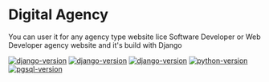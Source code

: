 # Digital Agency
You can user it for any agency type website lice Software Developer or Web Developer agency website and it's build with Django

[![django-version](https://img.shields.io/badge/HTML-v5-green)](https://www.w3.org/)
[![django-version](https://img.shields.io/badge/CSS-v3-green)](https://www.w3.org/)
[![django-version](https://img.shields.io/badge/django-3.0.8-green)](https://www.djangoproject.com)
[![python-version](https://img.shields.io/badge/python-3.8-blue)](https://www.python.org)
[![pgsql-version](https://img.shields.io/badge/postgresql-12.3-orange)](https://www.postgresql.org)
